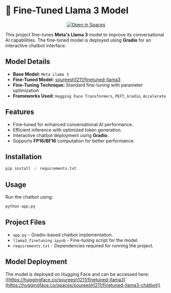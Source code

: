 # 💬 Fine-Tuned Llama 3 Model

<p align="center">
  <a href="https://huggingface.co/spaces/soureesh1211/finetuned-llama3-chatbot">
    <img src="https://img.shields.io/badge/🤗-Open%20in%20Spaces-blue.svg" alt="Open in Spaces">
  </a>
</p>

This project fine-tunes **Meta's Llama 3** model to improve its conversational AI capabilities. The fine-tuned model is deployed using **Gradio** for an interactive chatbot interface.

## Model Details
- **Base Model:** `Meta Llama 3`
- **Fine-Tuned Model:** [soureesh1211/finetuned-llama3](https://huggingface.co/soureesh1211/finetuned-llama3)
- **Fine-Tuning Technique:** Standard fine-tuning with parameter optimization
- **Frameworks Used:** `Hugging Face Transformers`, `PEFT`, `Gradio`, `Accelerate`

## Features
- Fine-tuned for enhanced conversational AI performance.
- Efficient inference with optimized token generation.
- Interactive chatbot deployment using **Gradio**.
- Supports **FP16/BF16** computation for better performance.

## Installation
```bash
pip install -r requirements.txt
```

## Usage
Run the chatbot using:
```bash
python app.py
```

## Project Files
- `app.py` - Gradio-based chatbot implementation.
- `llama3_finetuning.ipynb` - Fine-tuning script for the model.
- `requirements.txt` - Dependencies required for running the project.

## Model Deployment
The model is deployed on Hugging Face and can be accessed here: ([https://huggingface.co/soureesh1211/finetuned-llama3](https://huggingface.co/spaces/soureesh1211/finetuned-llama3-chatbot))


